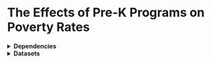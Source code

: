 # The Effects of Pre-K Programs on Poverty Rates

<details>
<summary><b>Dependencies</b></summary>
Data Cleaning: Python & Pandas
  
Data Analysis: SAS Instance
</details>

<details>
<summary><b>Datasets</b></summary>

## Census

[Homepage](https://census.gov)

[Poverty](https://www2.census.gov/programs-surveys/cps/tables/time-series/historical-poverty-people/hstpov19.xls)

## National Institute for Early Education Reasearch (NIEER)

[Homepage](https://nieer.org)

[Data Explorer](https://nieer.org/data-explorer)

[Quality](https://nieer.org/sites/default/files/2023-12/state_preschool_quality_standards_met.xlsx)

[Spending](https://nieer.org/sites/default/files/2023-12/state_preschool_spending.xlsx)

[Enrollment](https://nieer.org/sites/default/files/2023-12/state_preschool_enrollment.xlsx)

</details>
